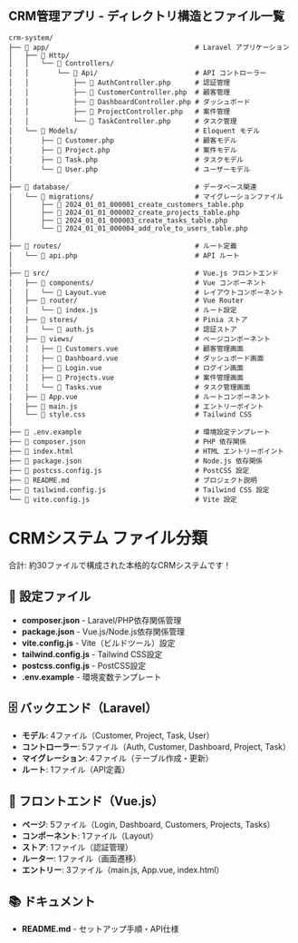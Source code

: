 ## CRM管理アプリ - ディレクトリ構造とファイル一覧

```
crm-system/
├── 📁 app/                                    # Laravel アプリケーション
│   ├── 📁 Http/
│   │   └── 📁 Controllers/
│   │       └── 📁 Api/                        # API コントローラー
│   │           ├── 📄 AuthController.php      # 認証管理
│   │           ├── 📄 CustomerController.php  # 顧客管理
│   │           ├── 📄 DashboardController.php # ダッシュボード
│   │           ├── 📄 ProjectController.php   # 案件管理
│   │           └── 📄 TaskController.php      # タスク管理
│   └── 📁 Models/                             # Eloquent モデル
│       ├── 📄 Customer.php                    # 顧客モデル
│       ├── 📄 Project.php                     # 案件モデル
│       ├── 📄 Task.php                        # タスクモデル
│       └── 📄 User.php                        # ユーザーモデル
│
├── 📁 database/                               # データベース関連
│   └── 📁 migrations/                         # マイグレーションファイル
│       ├── 📄 2024_01_01_000001_create_customers_table.php
│       ├── 📄 2024_01_01_000002_create_projects_table.php
│       ├── 📄 2024_01_01_000003_create_tasks_table.php
│       └── 📄 2024_01_01_000004_add_role_to_users_table.php
│
├── 📁 routes/                                 # ルート定義
│   └── 📄 api.php                             # API ルート
│
├── 📁 src/                                    # Vue.js フロントエンド
│   ├── 📁 components/                         # Vue コンポーネント
│   │   └── 📄 Layout.vue                      # レイアウトコンポーネント
│   ├── 📁 router/                             # Vue Router
│   │   └── 📄 index.js                        # ルート設定
│   ├── 📁 stores/                             # Pinia ストア
│   │   └── 📄 auth.js                         # 認証ストア
│   ├── 📁 views/                              # ページコンポーネント
│   │   ├── 📄 Customers.vue                   # 顧客管理画面
│   │   ├── 📄 Dashboard.vue                   # ダッシュボード画面
│   │   ├── 📄 Login.vue                       # ログイン画面
│   │   ├── 📄 Projects.vue                    # 案件管理画面
│   │   └── 📄 Tasks.vue                       # タスク管理画面
│   ├── 📄 App.vue                             # ルートコンポーネント
│   ├── 📄 main.js                             # エントリーポイント
│   └── 📄 style.css                           # Tailwind CSS
│
├── 📄 .env.example                            # 環境設定テンプレート
├── 📄 composer.json                           # PHP 依存関係
├── 📄 index.html                              # HTML エントリーポイント
├── 📄 package.json                            # Node.js 依存関係
├── 📄 postcss.config.js                       # PostCSS 設定
├── 📄 README.md                               # プロジェクト説明
├── 📄 tailwind.config.js                      # Tailwind CSS 設定
└── 📄 vite.config.js                          # Vite 設定
```

# CRMシステム ファイル分類

合計: 約30ファイルで構成された本格的なCRMシステムです！

## 🔧 設定ファイル
- **composer.json** - Laravel/PHP依存関係管理
- **package.json** - Vue.js/Node.js依存関係管理
- **vite.config.js** - Vite（ビルドツール）設定
- **tailwind.config.js** - Tailwind CSS設定
- **postcss.config.js** - PostCSS設定
- **.env.example** - 環境変数テンプレート

## 🗄️ バックエンド（Laravel）
- **モデル**: 4ファイル（Customer, Project, Task, User）
- **コントローラー**: 5ファイル（Auth, Customer, Dashboard, Project, Task）
- **マイグレーション**: 4ファイル（テーブル作成・更新）
- **ルート**: 1ファイル（API定義）

## 🎨 フロントエンド（Vue.js）
- **ページ**: 5ファイル（Login, Dashboard, Customers, Projects, Tasks）
- **コンポーネント**: 1ファイル（Layout）
- **ストア**: 1ファイル（認証管理）
- **ルーター**: 1ファイル（画面遷移）
- **エントリー**: 3ファイル（main.js, App.vue, index.html）

## 📚 ドキュメント
- **README.md** - セットアップ手順・API仕様
